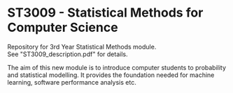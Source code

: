 # ST3009 - Statistical Methods for Computer Science

Repository for 3rd Year Statistical Methods module.  
See "ST3009_description.pdf" for details.  
  
The aim of this new module is to introduce computer students to probability and statistical modelling. It provides the foundation needed for machine learning, software performance analysis etc.
